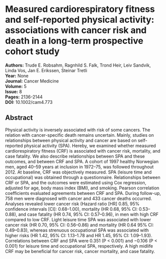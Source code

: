 # Measured cardiorespiratory fitness and self‐reported physical activity: associations with cancer risk and death in a long‐term prospective cohort study

**Authors:** Trude E. Robsahm, Ragnhild S. Falk, Trond Heir, Leiv Sandvik, Linda Vos, Jan E. Erikssen, Steinar Tretli  
**Year:** None  
**Journal:** Cancer Medicine  
**Volume:** 5  
**Issue:** 8  
**Pages:** 2136-2144  
**DOI:** 10.1002/cam4.773  

## Abstract
Physical activity is inversely associated with risk of some cancers. The relation with cancer-specific death remains uncertain. Mainly, studies on relationships between physical activity and cancer are based on self-reported physical activity (SPA). Hereby, we examined whether measured cardiorespiratory fitness (CRF) is associated with cancer risk, mortality, and case fatality. We also describe relationships between SPA and these outcomes, and between CRF and SPA. A cohort of 1997 healthy Norwegian men, aged 40–59 years at inclusion in 1972–75, was followed throughout 2012. At baseline, CRF was objectively measured. SPA (leisure time and occupational) was obtained through a questionnaire. Relationships between CRF or SPA, and the outcomes were estimated using Cox regression, adjusted for age, body mass index (BMI), and smoking. Pearson correlation coefficients evaluated agreements between CRF and SPA. During follow-up, 758 men were diagnosed with cancer and 433 cancer deaths occurred. Analyses revealed lower cancer risk (Hazard ratio [HR] 0.85, 95% confidence intervals [CI]: 0.68–1.00), mortality (HR 0.68, 95% CI: 0.53–0.88), and case fatality (HR 0.74, 95% CI: 0.57–0.96), in men with high CRF compared to low CRF. Light leisure time SPA was associated with lower cancer risk (HR 0.70, 95% CI: 0.56–0.86) and mortality (HR 0.64 95% CI: 0.49–0.83), whereas strenuous occupational SPA was associated with higher risks (HR 1.42, 95% CI: 1.13–1.78 and HR 1.45, 95% CI: 1.09–1.93). Correlations between CRF and SPA were 0.351 (P < 0.001) and −0.106 (P < 0.001) for leisure time and occupational SPA, respectively. A high midlife CRF may be beneficial for cancer risk, cancer mortality, and case fatality.

